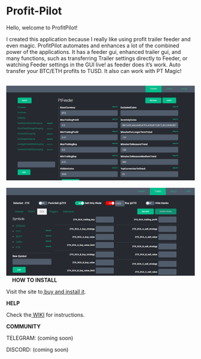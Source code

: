 # Profit-Pilot
<p>Hello, welcome to ProfitPilot!</p>
<p>I created this application because I really like using profit trailer feeder and even magic. ProfitPilot automates and enhances a lot of the combined power of the applications. It has a feeder gui, enhanced trailer gui, and many functions, such as transferring Trailer settings directly to Feeder, or watching Feeder settings in the GUI live! as feeder does it’s work. Auto transfer your BTC/ETH profits to TUSD. It also can work with PT Magic! </p>
&nbsp;
<img src="installimages/screenshot-feederpanel1.png" width="800">
&nbsp;
<img src="installimages/screenshot-trailerpanel1.png" width="800">
&nbsp;
&nbsp;
<strong>HOW TO INSTALL</strong>
<p>   Visit the site to<a href="http://digitaltradingsoftware.com"> buy and install it</a>.</p>
<strong>HELP</strong><br />
<p>   Check the<a href="wiki/"> WIKI</a> for instructions.</p>
<strong>COMMUNITY</strong><br />
<p>  TELEGRAM: (coming soon)</p>
<p>  DISCORD: (coming soon)</p>
&nbsp;
 
